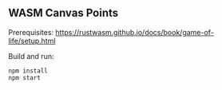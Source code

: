 WASM Canvas Points
------------------

Prerequisites: https://rustwasm.github.io/docs/book/game-of-life/setup.html

Build and run:
```
npm install
npm start
```
